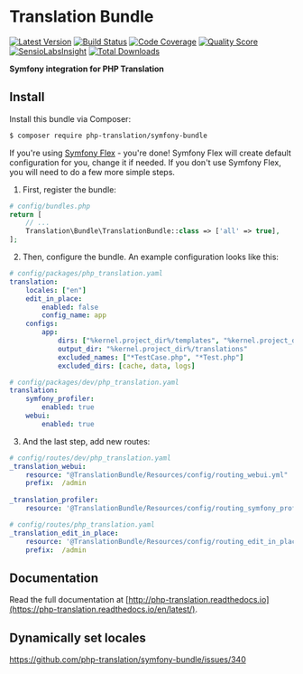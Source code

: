 # Translation Bundle

[![Latest Version](https://img.shields.io/github/release/php-translation/symfony-bundle.svg?style=flat-square)](https://github.com/php-translation/symfony-bundle/releases)
[![Build Status](https://img.shields.io/travis/php-translation/symfony-bundle.svg?style=flat-square)](https://travis-ci.org/php-translation/symfony-bundle)
[![Code Coverage](https://img.shields.io/scrutinizer/coverage/g/php-translation/symfony-bundle.svg?style=flat-square)](https://scrutinizer-ci.com/g/php-translation/symfony-bundle)
[![Quality Score](https://img.shields.io/scrutinizer/g/php-translation/symfony-bundle.svg?style=flat-square)](https://scrutinizer-ci.com/g/php-translation/symfony-bundle)
[![SensioLabsInsight](https://insight.sensiolabs.com/projects/c289ebe2-41c4-429f-afba-de2f905b9bdb/mini.png)](https://insight.sensiolabs.com/projects/c289ebe2-41c4-429f-afba-de2f905b9bdb)
[![Total Downloads](https://img.shields.io/packagist/dt/php-translation/symfony-bundle.svg?style=flat-square)](https://packagist.org/packages/php-translation/symfony-bundle)


**Symfony integration for PHP Translation**

## Install

Install this bundle via Composer:

``` bash
$ composer require php-translation/symfony-bundle
```

If you're using [Symfony Flex][symfony_flex] - you're done! Symfony Flex will create default
configuration for you, change it if needed. If you don't use Symfony Flex, you will need to do
a few more simple steps.

1. First, register the bundle:

```php
# config/bundles.php
return [
    // ...
    Translation\Bundle\TranslationBundle::class => ['all' => true],
];
```

2. Then, configure the bundle. An example configuration looks like this:

```yaml
# config/packages/php_translation.yaml
translation:
    locales: ["en"]
    edit_in_place:
        enabled: false
        config_name: app
    configs:
        app:
            dirs: ["%kernel.project_dir%/templates", "%kernel.project_dir%/src"]
            output_dir: "%kernel.project_dir%/translations"
            excluded_names: ["*TestCase.php", "*Test.php"]
            excluded_dirs: [cache, data, logs]
```

```yaml
# config/packages/dev/php_translation.yaml
translation:
    symfony_profiler:
        enabled: true
    webui:
        enabled: true
```

3. And the last step, add new routes:

```yaml
# config/routes/dev/php_translation.yaml
_translation_webui:
    resource: "@TranslationBundle/Resources/config/routing_webui.yml"
    prefix:  /admin
  
_translation_profiler:
    resource: '@TranslationBundle/Resources/config/routing_symfony_profiler.yml'
```

```yaml
# config/routes/php_translation.yaml
_translation_edit_in_place:
    resource: '@TranslationBundle/Resources/config/routing_edit_in_place.yml'
    prefix:  /admin
```

## Documentation

Read the full documentation at [http://php-translation.readthedocs.io](https://php-translation.readthedocs.io/en/latest/).


[symfony_flex]: https://github.com/symfony/flex

## Dynamically set locales

https://github.com/php-translation/symfony-bundle/issues/340
